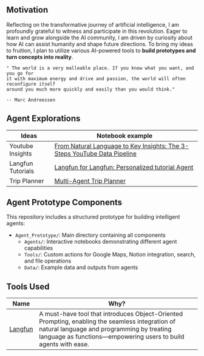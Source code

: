 ## Motivation

Reflecting on the transformative journey of artificial intelligence, I am profoundly
grateful to witness and participate in this revolution. Eager to learn and grow 
alongside the AI community, I am driven by curiosity about how AI can assist 
humanity and shape future directions. To bring my ideas to fruition, I plan to 
utilize various AI-powered tools to **build prototypes and turn concepts into reality**.

```
" The world is a very malleable place. If you know what you want, and you go for
it with maximum energy and drive and passion, the world will often reconfigure itself
around you much more quickly and easily than you would think." 

-- Marc Andreessen
```

## Agent Explorations

| Ideas               |  Notebook example                        |
| ------------------- | ---------------------------------------- |
| Youtube Insights    | [From Natural Language to Key Insights: The 3-Steps YouTube Data Pipeline](Agent_Prototype/Agents/Agent_Youtube_Insights_Fetcher.ipynb)|
| Langfun Tutorials   | [Langfun for Langfun: Personalized tutorial Agent](Agent_Prototype/Agents/Agent_Langfun_Tutorial.ipynb)|
| Trip Planner        | [Multi-Agent Trip Planner](Agent_Prototype/Agents/MultiAgent_TripPlanner.ipynb)|

## Agent Prototype Components

This repository includes a structured prototype for building intelligent agents:

- `Agent_Prototype/`: Main directory containing all components
  - `Agents/`: Interactive notebooks demonstrating different agent capabilities
  - `Tools/`: Custom actions for Google Maps, Notion integration, search, and file operations
  - `Data/`: Example data and outputs from agents

## Tools Used

| Name               |  Why?                        |
| ------------------- | ---------------------------------------- |
| [Langfun](https://github.com/google/langfun/tree/main) | A must-have tool that introduces Object-Oriented Prompting, enabling the seamless integration of natural language and programming by treating language as functions—empowering users to build agents with ease.